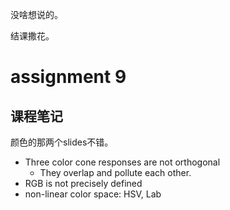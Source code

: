 没啥想说的。

结课撒花。

# assignment 9











## 课程笔记

颜色的那两个slides不错。

- Three color cone responses are not orthogonal
  - They overlap and pollute each other.
- RGB is not precisely defined
- non-linear color space: HSV, Lab

